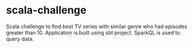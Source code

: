 # scala-challenge
Scala challenge to find best TV series with similar genre who had episodes greater than 10. Application is built using sbt project. SparkQL is used to query data.
